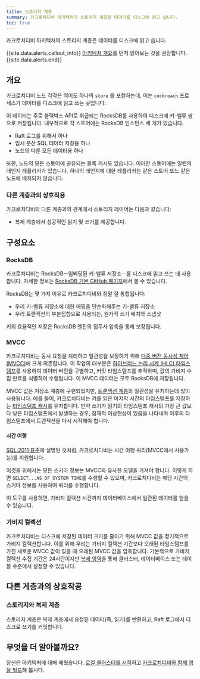 ```yaml
---
title: 스토리지 계층
summary: 카크로치디비 아키텍처의 스토리지 계층은 데이터를 디스크에 읽고 씁니다.
toc: true
---
```


카크로치디비 아키텍처의 스토리지 계층은 데이터를 디스크에 읽고 씁니다.

{{site.data.alerts.callout_info}}
[아키텍처 개요](overview.html)를 먼저 읽어보는 것을 권장합니다.
{{site.data.alerts.end}}


## 개요

카크로치디비 노드 각각은 적어도 하나의 `store` 를 포함하는데, 이는 `cockroach` 프로세스가 데이터를 디스크에 읽고 쓰는 곳입니다.

이 데이터는 주로 블랙박스 API로 취급되는 RocksDB를 사용하여 디스크에 키-밸류 쌍으로 저장됩니다. 내부적으로 각 스토어에는 RocksDB 인스턴스 세 개가 있습니다.

- Raft 로그를 위해서 하나
- 임시 분산 SQL 데이터 저장용 하나
- 노드의 다른 모든 데이터용 하나

또한, 노드의 모든 스토어에 공유되는 블록 캐시도 있습니다. 이러한 스토어에는 일련의 레인지 레플리카가 있습니다. 하나의 레인지에 대한 레플리카는 같은 스토어 또느 같은 노드에 배치되지 않습니다.

### 다른 계층과의 상호작용

카크로치디비의 다른 계층과의 관계에서 스토리지 레이어는 다음과 같습니다:

- 복제 계층에서 성공적인 읽기 및 쓰기를 제공합니다.

## 구성요소

### RocksDB

카크로치디비는 RocksDB--임베딩된 키-밸류 저장소--를 디스크에 읽고 쓰는 데 사용합니다. 자세한 정보는 [RocksDB 기본 GitHub 페이지](https://github.com/facebook/rocksdb/wiki/RocksDB-Basics)에서 볼 수 있습니다.

RocksDB는 몇 가지 이유로 카크로치디비와 정말 잘 통합됩니다:

- 우리 키-밸류 저장소에 대한 매핑을 단순화해주는 키-밸류 저장소
- 우리 트랜잭션의 부분집합으로 사용되는, 원자적 쓰기 배치와 스냅샷

키의 효율적인 저장은 RocksDB 엔진의 접두사 압축을 통해 보장됩니다.

### MVCC

카크로치디비는 동시 요청을 처리하고 일관성을 보장하기 위해 [다중 버전 동시성 제어 (MVCC)](https://en.wikipedia.org/wiki/Multiversion_concurrency_control)에 크게 의존합니다. 이 작업의 대부분은 [하이브리느 논리 시계 (HLC) 타임스탬프](transaction-layer.html#time-and-hybrid-logical-clocks)를 사용하여 데이터 버전을 구별하고, 커밋 타임스탬프를 추적하며, 값의 가비지 수집 만료를 식별하여 수행됩니다. 이 MVCC 데이터는 모두 RocksDB에 저장됩니다.

MVCC 값은 저장소 계층에 구현되었지만, [트랜잭션 계층](transaction-layer.html)의 일관성을 유지하는데 많이 사용됩니다. 예를 들어, 카크로치디비는 키를 읽은 마지막 시간의 타임스탬프를 저장하는 [타임스탬프 캐시](transaction-layer.html#timestamp-cache)를 유지합니다. 만약 쓰기가 읽기의 타임스탬프 캐시의 가장 큰 값보다 낮은 타임스탬프에서 발생하는 경우, 잠재적 이상현상이 있음을 나타내며 이후의 타임스탬프에서 트랜잭션을 다시 시작해야 합니다.

#### 시간 여행

[SQL:2011 표준](https://en.wikipedia.org/wiki/SQL:2011#Temporal_support)에 설명된 것처럼, 카크로치디비는 시간 여행 쿼리(MVCC에서 사용가능)를 지원합니다.

이것을 위해서는 모든 스키마 정보는 MVCC와 유사한 모델을 가져야 합니다. 이렇게 하면 `SELECT...AS OF SYSTEM TIME`를 수행할 수 있으며, 카크로치디비는 해당 시간의 스키마 정보를 사용하여 쿼리를 수행합니다.

이 도구를 사용하면, 가비지 컬렉션 시간까지 데이터베이스에서 일관된 데이터를 얻을 수 있습니다.

### 가비지 컬렉션

카크로치디비는 디스크에 저장된 데이터 크기를 줄이기 위해 MVCC 값을 정기적으로 가비지 컬렉션합니다. 이를 위해 우리는 가비지 컬렉션 기간보다 오래된 타임스탬프를 가진 새로운 MVCC 값이 있을 때 오래된 MVCC 값을 압축합니다. 기본적으로 가비지 컬렉션 수집 기간은 24시간이지만 [복제 영역](../configure-replication-zones.html)을 통해 클러스터, 데이터베이스 또는 테이블 수준에서 설정할 수 있습니다.

## 다른 게층과의 상호작굥

### 스토리지와 복제 계층

스토리지 계층은 복제 계층에서 요청된 데이터(즉, 읽기)를 반환하고, Raft 로그에서 디스크로 쓰기를 커밋합니다.

## 무엇을 더 알아볼까요?

당신은 아키텍처에 대해 배웠습니다. [로컬 클러스터를 시작](../install-cockroachdb.html)하고 [카크로치디비와 함께 앱을 빌드](../build-an-app-with-cockroachdb.html)해 봅시다.
